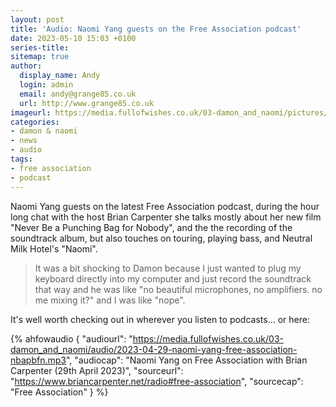 ```yaml
---
layout: post
title: 'Audio: Naomi Yang guests on the Free Association podcast'
date: 2023-05-10 15:03 +0100
series-title:
sitemap: true
author:
  display_name: Andy
  login: admin
  email: andy@grange85.co.uk
  url: http://www.grange85.co.uk
imageurl: https://media.fullofwishes.co.uk/03-damon_and_naomi/pictures/nbapbfn/naomi-yang-nbapbfn-still-02.jpg
categories:
- damon & naomi
- news
- audio
tags:
- free association
- podcast
---
```

Naomi Yang guests on the latest Free Association podcast, during the hour long chat with the host Brian Carpenter she talks mostly about her new film "Never Be a Punching Bag for Nobody", and the the recording of the soundtrack album, but also touches on touring, playing bass, and Neutral Milk Hotel's "Naomi".

> It was a bit shocking to Damon because I just wanted to plug my keyboard directly into my computer and just record the soundtrack that way and he was like "no beautiful microphones, no amplifiers. no me mixing it?" and I was like "nope".

It's well worth checking out in wherever you listen to podcasts... or here:


 {% ahfowaudio {
  "audiourl": "https://media.fullofwishes.co.uk/03-damon_and_naomi/audio/2023-04-29-naomi-yang-free-association-nbapbfn.mp3",
  "audiocap": "Naomi Yang on Free Association with Brian Carpenter (29th April 2023)",
  "sourceurl": "https://www.briancarpenter.net/radio#free-association",
  "sourcecap": "Free Association"
  } %}



 
